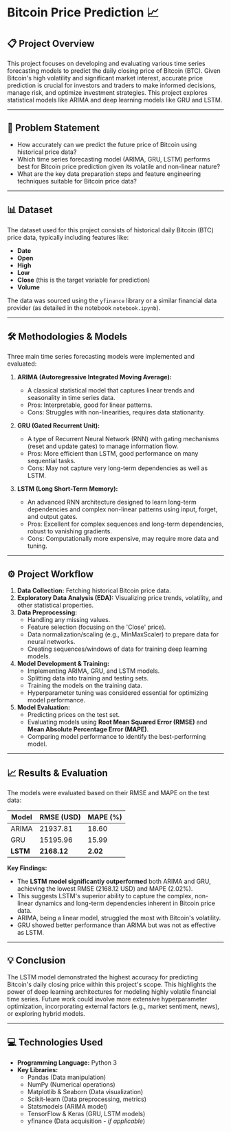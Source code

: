 # Bitcoin Price Prediction 📈

## 📋 Project Overview

This project focuses on developing and evaluating various time series forecasting models to predict the daily closing price of Bitcoin (BTC). Given Bitcoin's high volatility and significant market interest, accurate price prediction is crucial for investors and traders to make informed decisions, manage risk, and optimize investment strategies. This project explores statistical models like ARIMA and deep learning models like GRU and LSTM.

---

## 🎯 Problem Statement

* How accurately can we predict the future price of Bitcoin using historical price data?
* Which time series forecasting model (ARIMA, GRU, LSTM) performs best for Bitcoin price prediction given its volatile and non-linear nature?
* What are the key data preparation steps and feature engineering techniques suitable for Bitcoin price data?

---

## 📊 Dataset

The dataset used for this project consists of historical daily Bitcoin (BTC) price data, typically including features like:
* **Date**
* **Open**
* **High**
* **Low**
* **Close** (this is the target variable for prediction)
* **Volume**

The data was sourced using the `yfinance` library or a similar financial data provider (as detailed in the notebook `notebook.ipynb`).

---

## 🛠️ Methodologies & Models

Three main time series forecasting models were implemented and evaluated:

1.  **ARIMA (Autoregressive Integrated Moving Average):**
    * A classical statistical model that captures linear trends and seasonality in time series data.
    * Pros: Interpretable, good for linear patterns.
    * Cons: Struggles with non-linearities, requires data stationarity.

2.  **GRU (Gated Recurrent Unit):**
    * A type of Recurrent Neural Network (RNN) with gating mechanisms (reset and update gates) to manage information flow.
    * Pros: More efficient than LSTM, good performance on many sequential tasks.
    * Cons: May not capture very long-term dependencies as well as LSTM.

3.  **LSTM (Long Short-Term Memory):**
    * An advanced RNN architecture designed to learn long-term dependencies and complex non-linear patterns using input, forget, and output gates.
    * Pros: Excellent for complex sequences and long-term dependencies, robust to vanishing gradients.
    * Cons: Computationally more expensive, may require more data and tuning.

---

## ⚙️ Project Workflow

1.  **Data Collection:** Fetching historical Bitcoin price data.
2.  **Exploratory Data Analysis (EDA):** Visualizing price trends, volatility, and other statistical properties.
3.  **Data Preprocessing:**
    * Handling any missing values.
    * Feature selection (focusing on the 'Close' price).
    * Data normalization/scaling (e.g., MinMaxScaler) to prepare data for neural networks.
    * Creating sequences/windows of data for training deep learning models.
4.  **Model Development & Training:**
    * Implementing ARIMA, GRU, and LSTM models.
    * Splitting data into training and testing sets.
    * Training the models on the training data.
    * Hyperparameter tuning was considered essential for optimizing model performance.
5.  **Model Evaluation:**
    * Predicting prices on the test set.
    * Evaluating models using **Root Mean Squared Error (RMSE)** and **Mean Absolute Percentage Error (MAPE)**.
    * Comparing model performance to identify the best-performing model.

---

## 📈 Results & Evaluation

The models were evaluated based on their RMSE and MAPE on the test data:

| Model          | RMSE (USD) | MAPE (%) |
|----------------|------------|----------|
| ARIMA          | 21937.81   | 18.60    |
| GRU            | 15195.96   | 15.99    |
| **LSTM** | **2168.12**| **2.02** |

**Key Findings:**
* The **LSTM model significantly outperformed** both ARIMA and GRU, achieving the lowest RMSE (2168.12 USD) and MAPE (2.02%).
* This suggests LSTM's superior ability to capture the complex, non-linear dynamics and long-term dependencies inherent in Bitcoin price data.
* ARIMA, being a linear model, struggled the most with Bitcoin's volatility.
* GRU showed better performance than ARIMA but was not as effective as LSTM.

---

## 💡 Conclusion

The LSTM model demonstrated the highest accuracy for predicting Bitcoin's daily closing price within this project's scope. This highlights the power of deep learning architectures for modeling highly volatile financial time series. Future work could involve more extensive hyperparameter optimization, incorporating external factors (e.g., market sentiment, news), or exploring hybrid models.

---

## 💻 Technologies Used

* **Programming Language:** Python 3
* **Key Libraries:**
    * Pandas (Data manipulation)
    * NumPy (Numerical operations)
    * Matplotlib & Seaborn (Data visualization)
    * Scikit-learn (Data preprocessing, metrics)
    * Statsmodels (ARIMA model)
    * TensorFlow & Keras (GRU, LSTM models)
    * yfinance (Data acquisition - *if applicable*)
